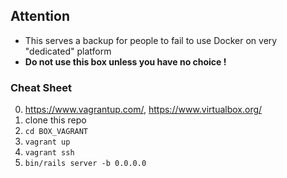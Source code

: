 ## Attention
- This serves a backup for people to fail to use Docker on very "dedicated" platform
- **Do not use this box unless you have no choice !**

### Cheat Sheet
0. https://www.vagrantup.com/, https://www.virtualbox.org/
1. clone this repo
2. `cd BOX_VAGRANT`
3. `vagrant up`
4. `vagrant ssh`
5. `bin/rails server -b 0.0.0.0`